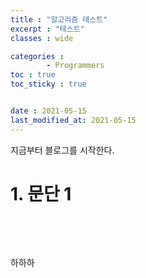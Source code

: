 ```yaml
---
title : "알고리즘 테스트"
excerpt : "테스트"
classes : wide

categories : 
        - Programmers
toc : true
toc_sticky : true


date : 2021-05-15
last_modified_at: 2021-05-15
---
```


지금부터 블로그를 시작한다.

# 1. 문단 1

<p>&nbsp;</p>
<p>&nbsp;</p>
<script src="https://gist.github.com/Daesun-Yoo/ff8a3ba99cf4bb585ac5887b21c98511.js"></script>

하하하
